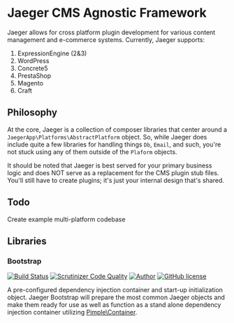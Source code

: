 # Jaeger CMS Agnostic Framework

Jaeger allows for cross platform plugin development for various content management and e-commerce systems. Currently, Jaeger supports:

1. ExpressionEngine (2&3)
2. WordPress
3. Concrete5
4. PrestaShop
5. Magento
6. Craft

## Philosophy

At the core, Jaeger is a collection of composer libraries that center around a `JaegerApp\Platforms\AbstractPlatform` object. So, while Jaeger does include quite a few libraries for handling things `Db`, `Email`, and such, you're not stuck using any of them outside of the `Plaform` objects. 

It should be noted that Jaeger is best served for your primary business logic and does NOT serve as a replacement for the CMS plugin stub files. You'll still have to create plugins; it's just your internal design that's shared. 

## Todo

Create example multi-platform codebase

## Libraries

### Bootstrap 

[![Build Status](https://travis-ci.org/jaeger-app/bootstrap.svg?branch=master)](https://travis-ci.org/jaeger-app/bootstrap)
[![Scrutinizer Code Quality](https://scrutinizer-ci.com/g/jaeger-app/bootstrap/badges/quality-score.png?b=master)](https://scrutinizer-ci.com/g/jaeger-app/bootstrap/?branch=master)
[![Author](http://img.shields.io/badge/author-@mithra62-blue.svg?style=flat-square)](https://twitter.com/mithra62)
[![GitHub license](https://img.shields.io/badge/license-MIT-blue.svg)](https://raw.githubusercontent.com/jaeger-app/bootstrap/master/LICENSE)

A pre-configured dependency injection container and start-up initialization object. Jaeger Bootstrap will prepare the most common Jaeger objects and make them ready for use as well as function as a stand alone dependency injection container utilizing [Pimple\Container](https://packagist.org/packages/pimple/pimple).

